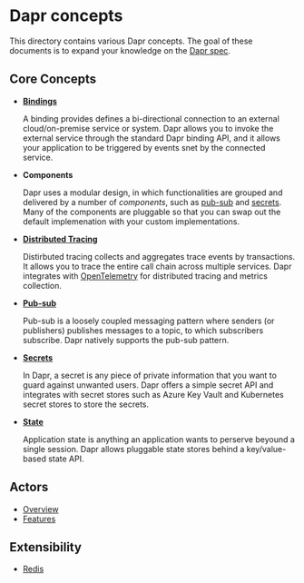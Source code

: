# Dapr concepts

This directory contains various Dapr concepts. The goal of these documents is to expand your knowledge on the [Dapr spec](https://github.com/dapr/spec). 

## Core Concepts

* [**Bindings**](./bindings/Readme.md)
  
  A binding provides defines a bi-directional connection to an external cloud/on-premise service or system. Dapr allows you to invoke the external service through the standard Dapr binding API, and it allows your application to be triggered by events snet by the connected service.

* **Components**
  
  Dapr uses a modular design, in which functionalities are grouped and delivered by a number of *components*, such as  [pub-sub](./components/redis.md) and [secrets](./components/secrets.md). Many of the components are pluggable so that you can swap out the default implemenation with your custom implementations. 

* [**Distributed Tracing**](./tracing-logging/tracing-logging.md)

  Distirbuted tracing collects and aggregates trace events by transactions. It allows you to trace the entire call chain across multiple services. Dapr integrates with [OpenTelemetry](https://opentelemetry.io/) for distributed tracing and metrics collection. 

* [**Pub-sub**](./publish-subscribe-messaging/pub-sub-messaging.md)
  
  Pub-sub is a loosely coupled messaging pattern where senders (or publishers) publishes messages to a topic, to which subscribers subscribe. Dapr natively supports the pub-sub pattern.

* [**Secrets**](./components/secrets.md)

  In Dapr, a secret is any piece of private information that you want to guard against unwanted users. Dapr offers a simple secret API and integrates with secret stores such as Azure Key Vault and Kubernetes secret stores to store the secrets.

* [**State**](./state-management/state-management.md)

  Application state is anything an application wants to perserve beyound a single session. Dapr allows pluggable state stores behind a key/value-based state API.

## Actors

* [Overview](./actor/actor_overview.md)
* [Features](./actor/actors_features.md)

## Extensibility

* [Redis](./components/redis.md)